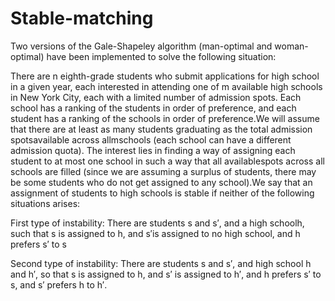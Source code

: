 # Stable-matching

Two versions of the Gale-Shapeley algorithm (man-optimal and woman-optimal) have been implemented to solve the following situation:

There  are n eighth-grade  students  who  submit  applications  for high school in a given year, each interested in attending one of m available high schools in New York City, each with a limited number of admission spots.  Each school has a ranking of the students in order of preference, and each student has a ranking of the schools in order of preference.We will assume that there are at least as many students graduating as the total admission spotsavailable across allmschools (each school can have a different admission quota).  The interest lies in finding a way of assigning each student to at most one school in such a way that all availablespots across all schools are filled (since we are assuming a surplus of students, there may be some students who do not get assigned to any school).We  say  that  an  assignment  of  students  to  high  schools  is stable if  neither  of  the  following  situations arises:


First type of instability:  There are students s and s′, and a high schoolh, such that s is assigned to h, and s′is assigned to no high school, and h prefers s′ to s


Second type of instability:  There are students s and s′, and high school h and h′, so that s is assigned to h, and s′ is assigned to h′, and h prefers s′ to s, and s′ prefers h to h′.
